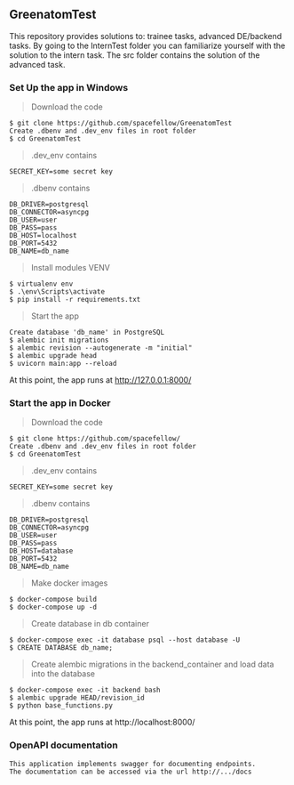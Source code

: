 ## GreenatomTest

This repository provides solutions to: trainee tasks, advanced DE/backend tasks. By going to the InternTest folder you can familiarize yourself with the solution to the intern task. The src folder contains the solution of the advanced task.

### Set Up the app in Windows

>Download the code
```
$ git clone https://github.com/spacefellow/GreenatomTest
Create .dbenv and .dev_env files in root folder
$ cd GreenatomTest
```

>.dev_env contains
```
SECRET_KEY=some secret key
```

>.dbenv contains
```
DB_DRIVER=postgresql
DB_CONNECTOR=asyncpg
DB_USER=user
DB_PASS=pass
DB_HOST=localhost
DB_PORT=5432
DB_NAME=db_name
```

>Install modules VENV
```
$ virtualenv env
$ .\env\Scripts\activate
$ pip install -r requirements.txt
```

>Start the app
```
Create database 'db_name' in PostgreSQL
$ alembic init migrations
$ alembic revision --autogenerate -m "initial"
$ alembic upgrade head
$ uvicorn main:app --reload
```

At this point, the app runs at http://127.0.0.1:8000/

### Start the app in Docker

>Download the code
```
$ git clone https://github.com/spacefellow/
Create .dbenv and .dev_env files in root folder
$ cd GreenatomTest
```

>.dev_env contains
```
SECRET_KEY=some secret key
```

>.dbenv contains
```
DB_DRIVER=postgresql
DB_CONNECTOR=asyncpg
DB_USER=user
DB_PASS=pass
DB_HOST=database
DB_PORT=5432
DB_NAME=db_name
```

>Make docker images
```
$ docker-compose build
$ docker-compose up -d
```

>Create database in db container
```
$ docker-compose exec -it database psql --host database -U
$ CREATE DATABASE db_name;
```

>Create alembic migrations in the backend_container and load data into the database
```
$ docker-compose exec -it backend bash
$ alembic upgrade HEAD/revision_id
$ python base_functions.py
```

At this point, the app runs at http://localhost:8000/

### OpenAPI documentation

```
This application implements swagger for documenting endpoints.
The documentation can be accessed via the url http://.../docs
```
